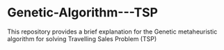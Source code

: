 # Genetic-Algorithm---TSP
This repository provides a brief explanation for the Genetic metaheuristic algorithm for solving Travelling Sales Problem (TSP)
